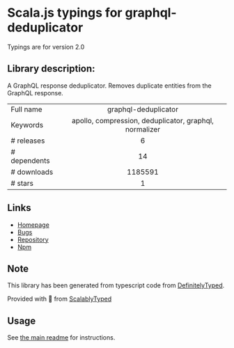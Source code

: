 
# Scala.js typings for graphql-deduplicator

Typings are for version 2.0

## Library description:
A GraphQL response deduplicator. Removes duplicate entities from the GraphQL response.

|                    |                 |
| ------------------ | :-------------: |
| Full name          | graphql-deduplicator |
| Keywords           | apollo, compression, deduplicator, graphql, normalizer |
| # releases         | 6 |
| # dependents       | 14 |
| # downloads        | 1185591 |
| # stars            | 1 |

## Links
- [Homepage](https://github.com/gajus/graphql-deduplicator#readme)
- [Bugs](https://github.com/gajus/graphql-deduplicator/issues)
- [Repository](https://github.com/gajus/graphql-deduplicator)
- [Npm](https://www.npmjs.com/package/graphql-deduplicator)
    


## Note
This library has been generated from typescript code from [DefinitelyTyped](https://definitelytyped.org).

Provided with :purple_heart: from [ScalablyTyped](https://github.com/oyvindberg/ScalablyTyped)

## Usage
See [the main readme](../../readme.md) for instructions.


